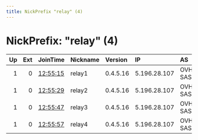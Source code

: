 ```yaml
---
title: NickPrefix "relay" (4)
---
```


# NickPrefix: "relay" (4)

|   Up |   Ext | JoinTime                                                                                              | Nickname   | Version   | IP           | AS      | CC   |   ORp |   Dirp | OS    | Contact                       |   eFamMembers |
|-----:|------:|:------------------------------------------------------------------------------------------------------|:-----------|:----------|:-------------|:--------|:-----|------:|-------:|:------|:------------------------------|--------------:|
|    1 |     0 | [12:55:15](https://nusenu.github.io/OrNetStats/w/relay/0C18B021F957A698DCDC3410BCACE22A495FBD9F.html) | relay1     | 0.4.5.16  | 5.196.28.107 | OVH SAS | fr   |  9001 |      0 | Linux | anonymous1 anonymous@mail.com |             1 |
|    1 |     0 | [12:55:29](https://nusenu.github.io/OrNetStats/w/relay/FDFB4B406C26B648E146493DEAC237B6406BC4A0.html) | relay2     | 0.4.5.16  | 5.196.28.107 | OVH SAS | fr   |  9002 |      0 | Linux | anonymous2 anonymous@mail.com |             1 |
|    1 |     0 | [12:55:47](https://nusenu.github.io/OrNetStats/w/relay/18A390E2D09A1B4A864EBBD496E5F675F4AC685B.html) | relay3     | 0.4.5.16  | 5.196.28.107 | OVH SAS | fr   |  9003 |      0 | Linux | anonymous3 anonymous@mail.com |             1 |
|    1 |     0 | [12:55:57](https://nusenu.github.io/OrNetStats/w/relay/ADC756AAC14D4203643CB1C1E1C2D7D2DC6312CD.html) | relay4     | 0.4.5.16  | 5.196.28.107 | OVH SAS | fr   |  9004 |      0 | Linux | anonymous4 anonymous@mail.com |             1 |
